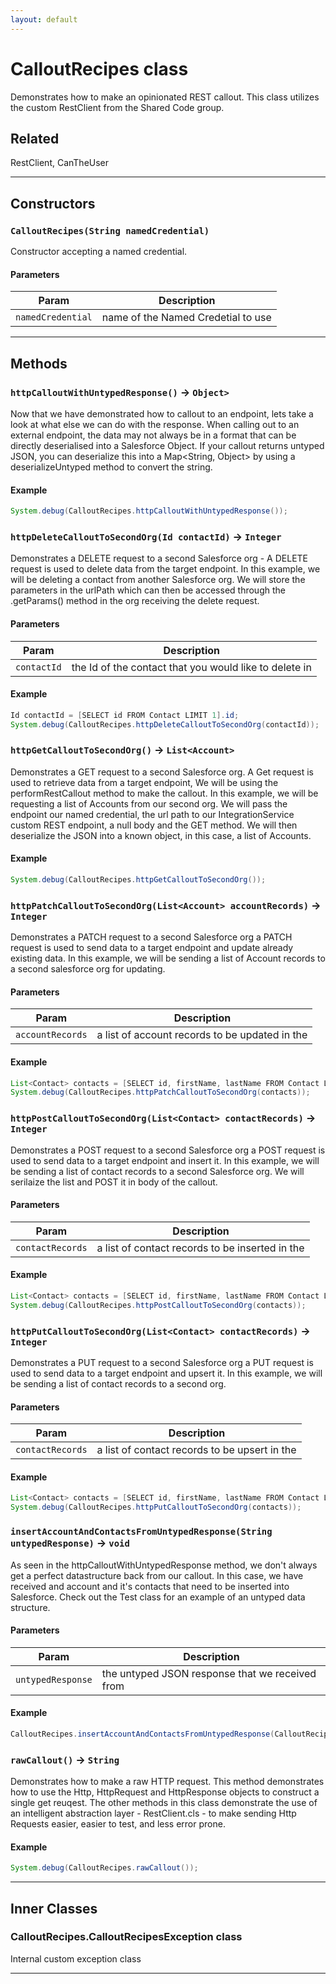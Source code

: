 ```yaml
---
layout: default
---
```

# CalloutRecipes class

Demonstrates how to make an opinionated REST callout. This class utilizes the custom RestClient from the Shared Code group.

## Related

RestClient, CanTheUser

---
## Constructors
### `CalloutRecipes(String namedCredential)`

Constructor accepting a named credential.
#### Parameters
|Param|Description|
|-----|-----------|
|`namedCredential` |  name of the Named Credetial to use |

---
## Methods
### `httpCalloutWithUntypedResponse()` → `Object>`

Now that we have demonstrated how to callout to an endpoint, lets take a look at what else we can do with the response. When calling out to an external endpoint, the data may not always be in a format that can be directly deserialised into a Salesforce Object. If your callout returns untyped JSON, you can deserialize this into a Map<String, Object> by using a deserializeUntyped method to convert the string.

#### Example
```java
System.debug(CalloutRecipes.httpCalloutWithUntypedResponse());
```

### `httpDeleteCalloutToSecondOrg(Id contactId)` → `Integer`

Demonstrates a DELETE request to a second Salesforce org - A DELETE request is used to delete data from the target endpoint. In this example, we will be deleting a contact from another Salesforce org. We will store the parameters in the urlPath which can then be accessed through the .getParams() method in the org receiving the delete request.

#### Parameters
|Param|Description|
|-----|-----------|
|`contactId` |  the Id of the contact that you would like to delete in |

#### Example
```java
Id contactId = [SELECT id FROM Contact LIMIT 1].id;
System.debug(CalloutRecipes.httpDeleteCalloutToSecondOrg(contactId));
```

### `httpGetCalloutToSecondOrg()` → `List<Account>`

Demonstrates a GET request to a second Salesforce org. A Get request is used to retrieve data from a target endpoint, We will be using the performRestCallout method to make the callout. In this example, we will be requesting a list of Accounts from our second org. We will pass the endpoint our named credential, the url path to our IntegrationService custom REST endpoint, a null body and the GET method. We will then deserialize the JSON into a known object, in this case, a list of Accounts.

#### Example
```java
System.debug(CalloutRecipes.httpGetCalloutToSecondOrg());
```

### `httpPatchCalloutToSecondOrg(List<Account> accountRecords)` → `Integer`

Demonstrates a PATCH request to a second Salesforce org a PATCH request is used to send data to a target endpoint and update already existing data. In this example, we will be sending a list of Account records to a second salesforce org for updating.

#### Parameters
|Param|Description|
|-----|-----------|
|`accountRecords` |  a list of account records to be updated in the |

#### Example
```java
List<Contact> contacts = [SELECT id, firstName, lastName FROM Contact LIMIT 5];
System.debug(CalloutRecipes.httpPatchCalloutToSecondOrg(contacts));
```

### `httpPostCalloutToSecondOrg(List<Contact> contactRecords)` → `Integer`

Demonstrates a POST request to a second Salesforce org a POST request is used to send data to a target endpoint and insert it. In this example, we will be sending a list of contact records to a second Salesforce org. We will serilaize the list and POST it in body of the callout.

#### Parameters
|Param|Description|
|-----|-----------|
|`contactRecords` |  a list of contact records to be inserted in the |

#### Example
```java
List<Contact> contacts = [SELECT id, firstName, lastName FROM Contact LIMIT 5];
System.debug(CalloutRecipes.httpPostCalloutToSecondOrg(contacts));
```

### `httpPutCalloutToSecondOrg(List<Contact> contactRecords)` → `Integer`

Demonstrates a PUT request to a second Salesforce org a PUT request is used to send data to a target endpoint and upsert it. In this example, we will be sending a list of contact records to a second org.

#### Parameters
|Param|Description|
|-----|-----------|
|`contactRecords` |  a list of contact records to be upsert in the |

#### Example
```java
List<Contact> contacts = [SELECT id, firstName, lastName FROM Contact LIMIT 5];
System.debug(CalloutRecipes.httpPutCalloutToSecondOrg(contacts));
```

### `insertAccountAndContactsFromUntypedResponse(String untypedResponse)` → `void`

As seen in the httpCalloutWithUntypedResponse method, we don't always get a perfect datastructure back from our callout. In this case, we have received and account and it's contacts that need to be inserted into Salesforce. Check out the Test class for an example of an untyped data structure.

#### Parameters
|Param|Description|
|-----|-----------|
|`untypedResponse` |  the untyped JSON response that we received from |

#### Example
```java
CalloutRecipes.insertAccountAndContactsFromUntypedResponse(CalloutRecipes_Tests.goodUntypedJSON)
```

### `rawCallout()` → `String`

Demonstrates how to make a raw HTTP request. This method demonstrates how to use the Http, HttpRequest and HttpResponse objects to construct a single get reuqest. The other methods in this class demonstrate the use of an intelligent abstraction layer - RestClient.cls - to make sending Http Requests easier, easier to test, and less error prone.

#### Example
```java
System.debug(CalloutRecipes.rawCallout());
```

---
## Inner Classes

### CalloutRecipes.CalloutRecipesException class

Internal custom exception class

---
